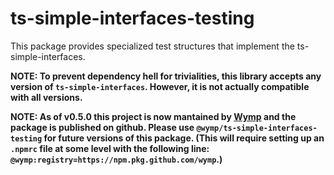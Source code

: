 ts-simple-interfaces-testing
====================================================================================

This package provides specialized test structures that implement the ts-simple-interfaces.

**NOTE: To prevent dependency hell for trivialities, this library accepts any version of
`ts-simple-interfaces`. However, it is not actually compatible with all versions.**

**NOTE: As of v0.5.0 this project is now mantained by [Wymp](https://github.com/wymp) and the
package is published on github. Please use `@wymp/ts-simple-interfaces-testing` for future versions of
this package. (This will require setting up an `.npmrc` file at some level with the following line:
`@wymp:registry=https://npm.pkg.github.com/wymp`.)**

